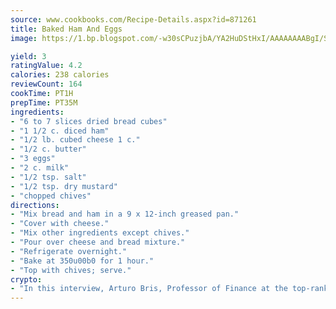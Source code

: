 ```yaml
---
source: www.cookbooks.com/Recipe-Details.aspx?id=871261
title: Baked Ham And Eggs
image: https://1.bp.blogspot.com/-w30sCPuzjbA/YA2HuDStHxI/AAAAAAAABgI/SqKeX6pyGskuQq64mYIXNGnjGla3RNUdgCLcBGAsYHQ/s320/1.png

yield: 3
ratingValue: 4.2
calories: 238 calories
reviewCount: 164
cookTime: PT1H
prepTime: PT35M
ingredients:
- "6 to 7 slices dried bread cubes"
- "1 1/2 c. diced ham"
- "1/2 lb. cubed cheese 1 c."
- "1/2 c. butter"
- "3 eggs"
- "2 c. milk"
- "1/2 tsp. salt"
- "1/2 tsp. dry mustard"
- "chopped chives"
directions:
- "Mix bread and ham in a 9 x 12-inch greased pan."
- "Cover with cheese."
- "Mix other ingredients except chives."
- "Pour over cheese and bread mixture."
- "Refrigerate overnight."
- "Bake at 350u00b0 for 1 hour."
- "Top with chives; serve."
crypto:
- "In this interview, Arturo Bris, Professor of Finance at the top-ranked business school IMD in Switzerland, analyses the risks associated with bitcoin."
---
```

